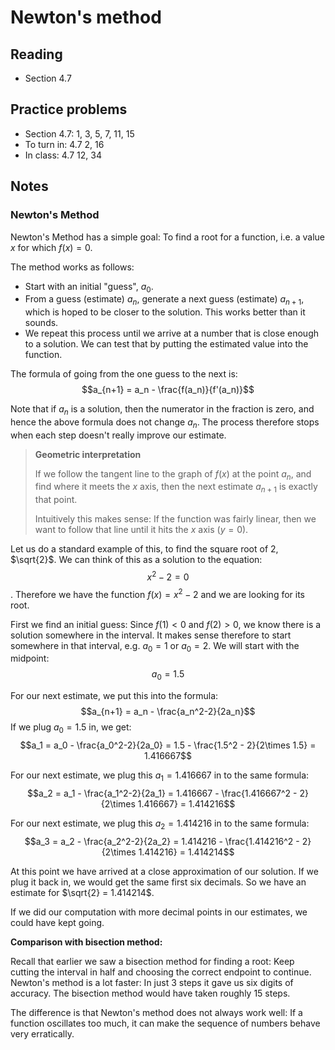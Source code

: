 # Newton's method

## Reading

- Section 4.7

## Practice problems

- Section 4.7: 1, 3, 5, 7, 11, 15
- To turn in: 4.7 2, 16
- In class: 4.7 12, 34

## Notes

### Newton's Method

Newton's Method has a simple goal: To find a root for a function, i.e. a value $x$ for which $f(x) = 0$.

The method works as follows:

- Start with an initial "guess", $a_0$.
- From a guess (estimate) $a_n$, generate a next guess (estimate) $a_{n+1}$, which is hoped to be closer to the solution. This works better than it sounds.
- We repeat this process until we arrive at a number that is close enough to a solution. We can test that by putting the estimated value into the function.

The formula of going from the one guess to the next is:
$$a_{n+1} = a_n - \frac{f(a_n)}{f'(a_n)}$$

Note that if $a_n$ is a solution, then the numerator in the fraction is zero, and hence the above formula does not change $a_n$. The process therefore stops when each step doesn't really improve our estimate.

> **Geometric interpretation**
>
> If we follow the tangent line to the graph of $f(x)$ at the point $a_n$, and find where it meets the $x$ axis, then the next estimate $a_{n+1}$ is exactly that point.
>
> Intuitively this makes sense: If the function was fairly linear, then we want to follow that line until it hits the $x$ axis ($y=0$).

Let us do a standard example of this, to find the square root of $2$, $\sqrt{2}$. We can think of this as a solution to the equation:
$$x^2-2=0$$.
Therefore we have the function $f(x) = x^2-2$ and we are looking for its root.

First we find an initial guess: Since $f(1) < 0$ and $f(2) > 0$, we know there is a solution somewhere in the interval. It makes sense therefore to start somewhere in that interval, e.g. $a_0=1$ or $a_0=2$. We will start with the midpoint:
$$a_0 = 1.5$$

For our next estimate, we put this into the formula:
$$a_{n+1} = a_n - \frac{a_n^2-2}{2a_n}$$
If we plug $a_0=1.5$ in, we get:
$$a_1 = a_0 - \frac{a_0^2-2}{2a_0} = 1.5 - \frac{1.5^2 - 2}{2\times 1.5} = 1.416667$$

For our next estimate, we plug this $a_1 = 1.416667$ in to the same formula:
$$a_2 = a_1 - \frac{a_1^2-2}{2a_1} = 1.416667 - \frac{1.416667^2 - 2}{2\times 1.416667} = 1.414216$$

For our next estimate, we plug this $a_2 = 1.414216$ in to the same formula:
$$a_3 = a_2 - \frac{a_2^2-2}{2a_2} = 1.414216 - \frac{1.414216^2 - 2}{2\times 1.414216} = 1.414214$$

At this point we have arrived at a close approximation of our solution. If we plug it back in, we would get the same first six decimals. So we have an estimate for $\sqrt{2} = 1.414214$.

If we did our computation with more decimal points in our estimates, we could have kept going.

**Comparison with bisection method:**

Recall that earlier we saw a bisection method for finding a root: Keep cutting the interval in half and choosing the correct endpoint to continue. Newton's method is a lot faster: In just 3 steps it gave us six digits of accuracy. The bisection method would have taken roughly 15 steps.

The difference is that Newton's method does not always work well: If a function oscillates too much, it can make the sequence of numbers behave very erratically.
